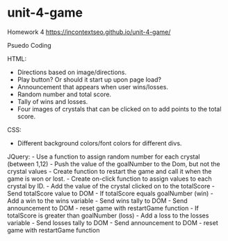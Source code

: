 # unit-4-game
Homework 4 https://incontextseo.github.io/unit-4-game/

Psuedo Coding

HTML:
- Directions based on image/directions.
- Play button? Or should it start up upon page load?
- Announcement that appears when user wins/losses.
- Random number and total score.
- Tally of wins and losses.
- Four images of crystals that can be clicked on to add points to the total score.

CSS:
- Different background colors/font colors for different divs.

JQuery:
    - Use a function to assign random number for each crystal (between 1,12)
    - Push the value of the goalNumber to the Dom, but not the crystal values
    - Create function to restart the game and call it when the game is won or lost.
    - Create on-click function to assign values to each crystal by ID.
    - Add the value of the crystal clicked on to the totalScore
        - Send totalScore value to DOM
            - If totalScore equals goalNumber (win)
                - Add a win to the wins variable
                - Send wins tally to DOM
                - Send announcement to DOM
                - reset game with restartGame function
            - If totalScore is greater than goalNumber (loss)
                - Add a loss to the losses variable
                - Send losses tally to DOM
                - Send announcement to DOM
                - reset game with restartGame function


